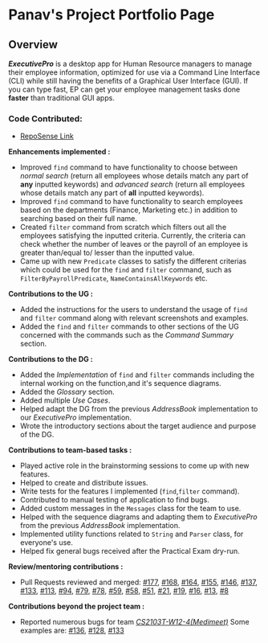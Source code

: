 # Panav's Project Portfolio Page

## Overview

***ExecutivePro*** is a desktop app for Human Resource managers to manage their employee information, optimized for use via a Command Line Interface (CLI) while still having the benefits of a Graphical User Interface (GUI).
If you can type fast, EP can get your employee management tasks done **faster** than traditional GUI apps.


### Code Contributed:
- [RepoSense Link](https://nus-cs2103-ay2223s2.github.io/tp-dashboard/?search=panavdua&breakdown=true&sort=groupTitle%20dsc&sortWithin=title&since=2023-02-17&timeframe=commit&mergegroup=&groupSelect=groupByRepos&checkedFileTypes=docs~functional-code~test-code~other)

**Enhancements implemented :**
- Improved `find` command to have functionality to choose between _normal search_
  (return all employees whose details match any part of **any** inputted keywords) and _advanced search_
  (return all employees whose details match any part of **all** inputted keywords).
- Improved `find` command to have functionality to search employees based on the departments (Finance, Marketing etc.)
in addition to searching based on their full name.
- Created `filter` command from scratch which filters out all the employees satisfying the inputted criteria. Currently,
the criteria can check whether the number of leaves or the payroll of an employee is greater than/equal to/
lesser than the inputted value.
- Came up with new `Predicate` classes to satisfy the different criterias which could be used for the `find`
and `filter` command, such as `FilterByPayrollPredicate`, `NameContainsAllKeywords` etc.

**Contributions to the UG :**
- Added the instructions for the users to understand the usage of `find` and `filter` command along with relevant screenshots and examples.
- Added the `find` and `filter` commands to other sections of the UG concerned with the commands such as the _Command Summary_ section.


**Contributions to the DG :**
- Added the _Implementation_ of `find` and `filter` commands including the internal working on the function,and it's sequence diagrams.
- Added the _Glossary_ section.
- Added multiple _Use Cases_.
- Helped adapt the DG from the previous _AddressBook_ implementation to our _ExecutivePro_ implementation.
- Wrote the introductory sections about the target audience and purpose of the DG.

**Contributions to team-based tasks :**
- Played active role in the brainstorming sessions to come up with new features.
- Helped to create and distribute issues.
- Write tests for the features I implemented (`find`,`filter` command).
- Contributed to manual testing of application to find bugs.
- Added custom messages in the `Messages` class for the team to use.
- Helped with the sequence diagrams and adapting them to _ExecutivePro_ from the previous _AddressBook_ implementation.
- Implemented utility functions related to `String` and `Parser` class, for everyone's use.
- Helped fix general bugs received after the Practical Exam dry-run.

**Review/mentoring contributions :**
- Pull Requests reviewed and merged:
[#177](https://github.com/AY2223S2-CS2103T-W09-4/tp/pull/177),
[#168](https://github.com/AY2223S2-CS2103T-W09-4/tp/pull/168),
[#164](https://github.com/AY2223S2-CS2103T-W09-4/tp/pull/164),
[#155](https://github.com/AY2223S2-CS2103T-W09-4/tp/pull/155),
[#146](https://github.com/AY2223S2-CS2103T-W09-4/tp/pull/146),
[#137](https://github.com/AY2223S2-CS2103T-W09-4/tp/pull/137),
[#133](https://github.com/AY2223S2-CS2103T-W09-4/tp/pull/133),
[#113](https://github.com/AY2223S2-CS2103T-W09-4/tp/pull/113),
[#94](https://github.com/AY2223S2-CS2103T-W09-4/tp/pull/94),
[#79](https://github.com/AY2223S2-CS2103T-W09-4/tp/pull/79),
[#78](https://github.com/AY2223S2-CS2103T-W09-4/tp/pull/78),
[#59](https://github.com/AY2223S2-CS2103T-W09-4/tp/pull/59),
[#58](https://github.com/AY2223S2-CS2103T-W09-4/tp/pull/58),
[#51](https://github.com/AY2223S2-CS2103T-W09-4/tp/pull/51),
[#21](https://github.com/AY2223S2-CS2103T-W09-4/tp/pull/21),
[#19](https://github.com/AY2223S2-CS2103T-W09-4/tp/pull/19),
[#16](https://github.com/AY2223S2-CS2103T-W09-4/tp/pull/16),
[#13](https://github.com/AY2223S2-CS2103T-W09-4/tp/pull/13),
[#8](https://github.com/AY2223S2-CS2103T-W09-4/tp/pull/8)


**Contributions beyond the project team :**
- Reported numerous bugs for team [_CS2103T-W12-4(Medimeet)_](https://github.com/AY2223S2-CS2103T-W12-4/tp)
  Some examples are: [#136](https://github.com/AY2223S2-CS2103T-W12-4/tp/issues/136), [#128](https://github.com/AY2223S2-CS2103T-W12-4/tp/issues/128),
[#133](https://github.com/AY2223S2-CS2103T-W12-4/tp/issues/133)

